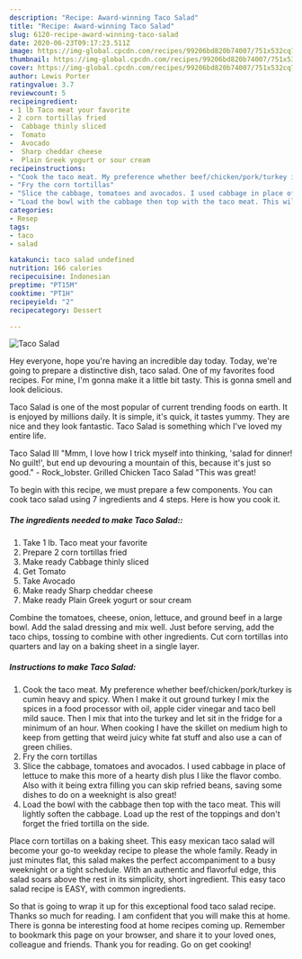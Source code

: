 ```yaml
---
description: "Recipe: Award-winning Taco Salad"
title: "Recipe: Award-winning Taco Salad"
slug: 6120-recipe-award-winning-taco-salad
date: 2020-06-23T09:17:23.511Z
image: https://img-global.cpcdn.com/recipes/99206bd820b74007/751x532cq70/taco-salad-recipe-main-photo.jpg
thumbnail: https://img-global.cpcdn.com/recipes/99206bd820b74007/751x532cq70/taco-salad-recipe-main-photo.jpg
cover: https://img-global.cpcdn.com/recipes/99206bd820b74007/751x532cq70/taco-salad-recipe-main-photo.jpg
author: Lewis Porter
ratingvalue: 3.7
reviewcount: 5
recipeingredient:
- 1 lb Taco meat your favorite
- 2 corn tortillas fried
-  Cabbage thinly sliced
-  Tomato
-  Avocado
-  Sharp cheddar cheese
-  Plain Greek yogurt or sour cream
recipeinstructions:
- "Cook the taco meat. My preference whether beef/chicken/pork/turkey is cumin heavy and spicy. When I make it out ground turkey I mix the spices in a food processor with oil, apple cider vinegar and taco bell mild sauce. Then I mix that into the turkey and let sit in the fridge for a minimum of an hour. When cooking I have the skillet on medium high to keep from getting that weird juicy white fat stuff and also use a can of green chilies."
- "Fry the corn tortillas"
- "Slice the cabbage, tomatoes and avocados. I used cabbage in place of lettuce to make this more of a hearty dish plus I like the flavor combo. Also with it being extra filling you can skip refried beans, saving some dishes to do on a weeknight is also great!"
- "Load the bowl with the cabbage then top with the taco meat. This will lightly soften the cabbage. Load up the rest of the toppings and don&#39;t forget the fried tortilla on the side."
categories:
- Resep
tags:
- taco
- salad

katakunci: taco salad undefined
nutrition: 166 calories
recipecuisine: Indonesian
preptime: "PT15M"
cooktime: "PT1H"
recipeyield: "2"
recipecategory: Dessert

---
```



![Taco Salad](https://img-global.cpcdn.com/recipes/99206bd820b74007/751x532cq70/taco-salad-recipe-main-photo.jpg)

Hey everyone, hope you're having an incredible day today. Today, we're going to prepare a distinctive dish, taco salad. One of my favorites food recipes. For mine, I'm gonna make it a little bit tasty. This is gonna smell and look delicious.

Taco Salad is one of the most popular of current trending foods on earth. It is enjoyed by millions daily. It is simple, it's quick, it tastes yummy. They are nice and they look fantastic. Taco Salad is something which I've loved my entire life.

Taco Salad III &#34;Mmm, I love how I trick myself into thinking, &#39;salad for dinner! No guilt!&#39;, but end up devouring a mountain of this, because it&#39;s just so good.&#34; - Rock_lobster. Grilled Chicken Taco Salad &#34;This was great!


To begin with this recipe, we must prepare a few components. You can cook taco salad using 7 ingredients and 4 steps. Here is how you cook it.

##### The ingredients needed to make Taco Salad::

1. Take 1 lb. Taco meat your favorite
1. Prepare 2 corn tortillas fried
1. Make ready  Cabbage thinly sliced
1. Get  Tomato
1. Take  Avocado
1. Make ready  Sharp cheddar cheese
1. Make ready  Plain Greek yogurt or sour cream


Combine the tomatoes, cheese, onion, lettuce, and ground beef in a large bowl. Add the salad dressing and mix well. Just before serving, add the taco chips, tossing to combine with other ingredients. Cut corn tortillas into quarters and lay on a baking sheet in a single layer. 

##### Instructions to make Taco Salad:

1. Cook the taco meat. My preference whether beef/chicken/pork/turkey is cumin heavy and spicy. When I make it out ground turkey I mix the spices in a food processor with oil, apple cider vinegar and taco bell mild sauce. Then I mix that into the turkey and let sit in the fridge for a minimum of an hour. When cooking I have the skillet on medium high to keep from getting that weird juicy white fat stuff and also use a can of green chilies.
1. Fry the corn tortillas
1. Slice the cabbage, tomatoes and avocados. I used cabbage in place of lettuce to make this more of a hearty dish plus I like the flavor combo. Also with it being extra filling you can skip refried beans, saving some dishes to do on a weeknight is also great!
1. Load the bowl with the cabbage then top with the taco meat. This will lightly soften the cabbage. Load up the rest of the toppings and don&#39;t forget the fried tortilla on the side.


Place corn tortillas on a baking sheet. This easy mexican taco salad will become your go-to weekday recipe to please the whole family. Ready in just minutes flat, this salad makes the perfect accompaniment to a busy weeknight or a tight schedule. With an authentic and flavorful edge, this salad soars above the rest in its simplicity, short ingredient. This easy taco salad recipe is EASY, with common ingredients. 

So that is going to wrap it up for this exceptional food taco salad recipe. Thanks so much for reading. I am confident that you will make this at home. There is gonna be interesting food at home recipes coming up. Remember to bookmark this page on your browser, and share it to your loved ones, colleague and friends. Thank you for reading. Go on get cooking!
